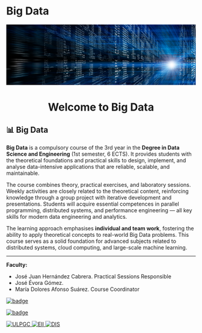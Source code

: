 # Big Data
![Cover](files/bigdata.png "Big Data")

<h1 style="text-align: center;">Welcome to Big Data</h1>

## 📊 Big Data

**Big Data** is a compulsory course of the 3rd year in the **Degree in Data Science and Engineering** (1st semester, 6 ECTS). It provides students with the theoretical foundations and practical skills to design, implement, and analyse data-intensive applications that are reliable, scalable, and maintainable.

The course combines theory, practical exercises, and laboratory sessions. Weekly activities are closely related to the theoretical content, reinforcing knowledge through a group project with iterative development and presentations. Students will acquire essential competences in parallel programming, distributed systems, and performance engineering — all key skills for modern data engineering and analytics.

The learning approach emphasises **individual and team work**, fostering the ability to apply theoretical concepts to real-world Big Data problems. This course serves as a solid foundation for advanced subjects related to distributed systems, cloud computing, and large-scale machine learning.

---

**Faculty:**

- José Juan Hernández Cabrera. Practical Sessions Responsible  
- José Évora Gómez.  
- María Dolores Afonso Suárez. Course Coordinator  


<a href="files/PDA_gcid_40386_bd_2025_2026.pdf" target="_blank"><img src="https://img.shields.io/badge/PDA-2025%2F26-blue" alt="badge"/></a>

<a href="files/BD Presentation 2025-2026.pdf" target="_blank"><img src="https://img.shields.io/badge/Presentation-2025%2F26-blue" alt="badge"/></a>

<a href="https://www.ulpgc.es" target="_blank">
  <img src="https://img.shields.io/badge/ULPGC-University-blue" alt="ULPGC">
</a>
<a href="https://eii.ulpgc.es" target="_blank">
  <img src="https://img.shields.io/badge/EII-School-blue" alt="EII">
</a>
<a href="https://www.dis.ulpgc.es" target="_blank">
  <img src="https://img.shields.io/badge/DIS-Department-blue" alt="DIS">
</a>

